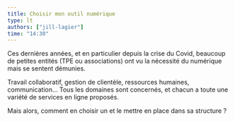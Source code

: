 ```yaml
---
title: Choisir mon outil numérique
type: lt
authors: ["jill-lagier"]
time: "14:30"
---
```


Ces dernières années, et en particulier depuis la crise du Covid, beaucoup de petites entités (TPE ou associations) ont vu la nécessité du numérique mais se sentent démunies.

Travail collaboratif, gestion de clientèle, ressources humaines, communication... Tous les domaines sont concernés, et chacun a toute une variété de services en ligne proposés.

Mais alors, comment en choisir un et le mettre en place dans sa structure ?
